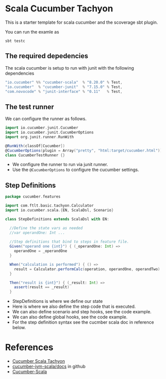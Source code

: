 # Scala Cucumber Tachyon

This is a starter template for scala cucumber and the scoverage sbt plugin.

You can run the examle as 
```shell
sbt testc
```

## The required depedencies
The scala cucumber is setup to run with junit with the following dependencies
```sbt
"io.cucumber" %% "cucumber-scala"  % "8.20.0" % Test,
"io.cucumber"  % "cucumber-junit"  % "7.15.0" % Test,
"com.novocode" % "junit-interface" % "0.11"   % Test,
```

## The test runner
We can configure the runner as follows.
```scala
import io.cucumber.junit.Cucumber
import io.cucumber.junit.CucumberOptions
import org.junit.runner.RunWith

@RunWith(classOf[Cucumber])
@CucumberOptions(plugin = Array("pretty", "html:target/cucumber.html"))
class CucumberTestRunner {}
```
* We configure the runner to run via junit runner.
* Use the `@CucumberOptions` to configure the cucumber settings.

## Step Definitions

```scala
package cucumber.features

import com.ftlt.basic.tachyon.Calculator
import io.cucumber.scala.{EN, ScalaDsl, Scenario}

class StepDefinitions extends ScalaDsl with EN:

  //Define the state vars as needed
  //var operandOne: Int ...  
  
  //Step definitions that bind to steps in feature file.
  Given("operand one {int}") { (_operandOne: Int) =>
    operandOne = _operandOne
  }

  When("calculation is performed") { () =>
    result = Calculator.performCalc(operation, operandOne, operandTwo)
  }

  Then("result is {int}") { (_result: Int) =>
    assert(result == _result)
  }
```

* StepDefinitions is where we define our state
* Here is where we also define the step code that is executed.
* We can also define scenario and step hooks, see the code example.
* We can also define global hooks, see the code example.
* For the step definition syntax see the cucmber scala doc in reference below.

# References
* [Cucumber Scala Tachyon](https://github.com/FasterThanLightTech/scala-tachyons/tree/scala-cucumber)
* [cucumber-jvm-scala/docs](https://github.com/cucumber/cucumber-jvm-scala/tree/main/docs) in github
* [Cucumber-Scala](https://cucumber.io/docs/installation/scala/)